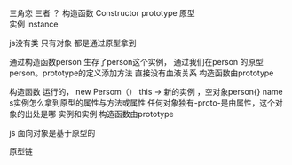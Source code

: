 三角恋
三者   ？ 构造函数 Constructor
prototype  原型   
实例  instance

js没有类  只有对象 都是通过原型拿到 

通过构造函数person 生存了person这个实例，
通过我们在person 的原型 person。prototype的定义添加方法
直接没有血液关系
构造函数由prototype

构造函数 运行的， new Persom（） this -> 新的实例 ，空对象person{} name
s实例怎么拿到原型的属性与方法或属性
任何对象独有-proto-是由属性，这个对象的出处是哪 实例和实例
构造函数由prototype


js 面向对象是基于原型的


原型链
